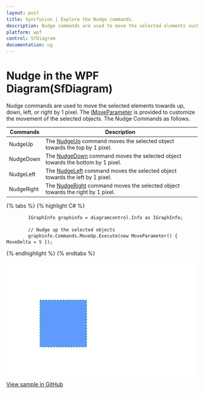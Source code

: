 ```yaml
---
layout: post
title: Syncfusion | Explore the Nudge commands.
description: Nudge commands are used to move the selected elements such as nodes and connectors in diagram page towards up, down, left, or right by 1 pixel.
platform: wpf
control: SfDiagram
documentation: ug
---
```


# Nudge in the WPF Diagram(SfDiagram)

Nudge commands are used to move the selected elements towards up, down, left, or right by 1 pixel. The [IMoveParameter](https://help.syncfusion.com/cr/wpf/Syncfusion.UI.Xaml.Diagram.IMoveParameter.html) is provided to customize the movement of the selected objects. The Nudge Commands as follows.

| Commands | Description |
|---|---|
| NudgeUp | The [NudgeUp](https://help.syncfusion.com/cr/wpf/Syncfusion.UI.Xaml.Diagram.IDiagramCommands.html#Syncfusion_UI_Xaml_Diagram_IDiagramCommands_MoveUp) command moves the selected object towards the top by 1 pixel. |
| NudgeDown | The [NudgeDown](https://help.syncfusion.com/cr/wpf/Syncfusion.UI.Xaml.Diagram.IDiagramCommands.html#Syncfusion_UI_Xaml_Diagram_IDiagramCommands_MoveDown) command moves the selected object towards the bottom by 1 pixel. |
| NudgeLeft | The [NudgeLeft](https://help.syncfusion.com/cr/wpf/Syncfusion.UI.Xaml.Diagram.IDiagramCommands.html#Syncfusion_UI_Xaml_Diagram_IDiagramCommands_MoveLeft) command moves the selected object towards the left by 1 pixel. |
| NudgeRight | The [NudgeRight](https://help.syncfusion.com/cr/wpf/Syncfusion.UI.Xaml.Diagram.IDiagramCommands.html#Syncfusion_UI_Xaml_Diagram_IDiagramCommands_MoveRight) command moves the selected object towards the right by 1 pixel. |

{% tabs %}
{% highlight C# %}

            IGraphInfo graphinfo = diagramcontrol.Info as IGraphInfo;

            // Nudge up the selected objects
            graphinfo.Commands.MoveUp.Execute(new MoveParameter() { MoveDelta = 5 });

{% endhighlight %}
{% endtabs %}

![Nudge gif](Commands_Images/Commands_img17.gif)

[View sample in GitHub](https://github.com/SyncfusionExamples/WPF-Diagram-Examples/tree/master/Samples/Commands/Nudge%20Commands) 